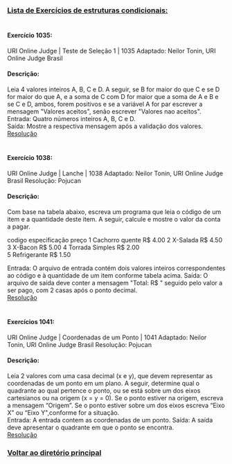 ### [Lista de Exercícios de estruturas condicionais:](estrut_Condic/)
#
#### Exercício 1035:
URI Online Judge | Teste de Seleção 1 | 1035
Adaptado: Neilor Tonin, URI Online Judge Brasil

#### Descrição:
Leia 4 valores inteiros A, B, C e D. A seguir, se B for maior 
do que C e se D for maior do que A, e a soma de C com D for 
maior que a soma de A e B e se C e D, ambos, forem positivos 
e se a variável A for par escrever a mensagem "Valores aceitos", 
senão escrever "Valores nao aceitos".\
Entrada: Quatro números inteiros A, B, C e D.\
Saída: Mostre a respectiva mensagem após a validação dos valores.\
[Resolução](estrut_Condic/1035-teste_selecao1.py)
#
#### Exercício 1038:
URI Online Judge | Lanche | 1038
Adaptado: Neilor Tonin, URI Online Judge Brasil
Resolução: Pojucan

#### Descrição:
Com base na tabela abaixo, escreva um programa que leia o 
código de um item e a quantidade deste item. A seguir, 
calcule e mostre o valor da conta a pagar.

codigo especificação       preço
1      Cachorro quente     R$ 4.00
2      X-Salada            R$ 4.50
3      X-Bacon             R$ 5.00
4      Torrada Simples     R$ 2.00  
5      Refrigerante        R$ 1.50

Entrada: O arquivo de entrada contém dois valores inteiros 
correspondentes ao código e à quantidade de um item 
conforme tabela acima.
Saída: O arquivo de saída deve conter a mensagem "Total: R$ " 
seguido pelo valor a ser pago, com 2 casas após o ponto 
decimal.\
[Resolução](estrut_Condic/1038-lanche.py)
#
#### Exercícios 1041:
URI Online Judge | Coordenadas de um Ponto | 1041
Adaptado: Neilor Tonin, URI Online Judge Brasil
Resolução: Pojucan

#### Descrição:
Leia 2 valores com uma casa decimal (x e y), que devem representar as 
coordenadas de um ponto em um plano. A seguir, determine qual o quadrante 
ao qual pertence o ponto, ou se está sobre um dos eixos cartesianos ou na 
origem (x = y = 0).
Se o ponto estiver na origem, escreva a mensagem “Origem”.
Se o ponto estiver sobre um dos eixos escreva “Eixo X” ou “Eixo Y",conforme for a situação.\
Entrada: A entrada contem as coordenadas de um ponto.
Saída: A saída deve apresentar o quadrante em que o ponto se encontra.\
[Resolução](estrut_Condic/1041-coordenadas_ponto.py)
### [Voltar ao diretório principal](IMMC/)
